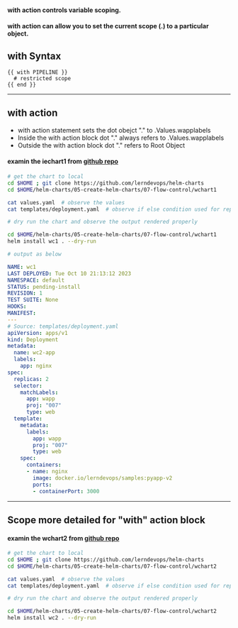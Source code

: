 #### with action controls variable scoping.
#### with action can allow you to set the current scope (.) to a particular object.

## with Syntax
```t
{{ with PIPELINE }}
  # restricted scope
{{ end }}
```
---
## with action 
* with action statement sets the dot obejct "." to .Values.wapplabels
* Inside the with action block dot "." always refers to .Values.wapplabels
* Outside the with action block dot "." refers to Root Object

#### examin the iechart1 from [github repo](wchart1/) 

```sh
# get the chart to local 
cd $HOME ; git clone https://github.com/lerndevops/helm-charts
cd $HOME/helm-charts/05-create-helm-charts/07-flow-control/wchart1
```
```sh
cat values.yaml  # observe the values 
cat templates/deployment.yaml  # observe if else condition used for replicas 
```
```sh
# dry run the chart and observe the output rendered properly 

cd $HOME/helm-charts/05-create-helm-charts/07-flow-control/wchart1
helm install wc1 . --dry-run 
```
```yaml
# output as below 

NAME: wc1
LAST DEPLOYED: Tue Oct 10 21:13:12 2023
NAMESPACE: default
STATUS: pending-install
REVISION: 1
TEST SUITE: None
HOOKS:
MANIFEST:
---
# Source: templates/deployment.yaml
apiVersion: apps/v1
kind: Deployment
metadata:
  name: wc2-app
  labels:
    app: nginx
spec:
  replicas: 2
  selector:
    matchLabels:
      app: wapp
      proj: "007"
      type: web
  template:
    metadata:
      labels:
        app: wapp
        proj: "007"
        type: web
    spec:
      containers:
      - name: nginx
        image: docker.io/lerndevops/samples:pyapp-v2
        ports:
        - containerPort: 3000
```
---
## Scope more detailed for "with" action block

#### examin the wchart2 from [github repo](wchart2/) 

```sh
# get the chart to local 
cd $HOME ; git clone https://github.com/lerndevops/helm-charts
cd $HOME/helm-charts/05-create-helm-charts/07-flow-control/wchart2
```
```sh
cat values.yaml  # observe the values 
cat templates/deployment.yaml  # observe if else condition used for replicas 
```
```sh
# dry run the chart and observe the output rendered properly 

cd $HOME/helm-charts/05-create-helm-charts/07-flow-control/wchart2
helm install wc2 . --dry-run 
```
